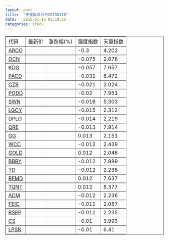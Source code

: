 ```yaml
---
layout: post
title:  "天量股票分析20150116"
date:   2015-01-16 01:19:15
categories: stock
---
```

<script type="text/javascript">
var stockList = []
stockList.push('gb_arco');
stockList.push('gb_ocn');
stockList.push('gb_kog');
stockList.push('gb_pacd');
stockList.push('gb_czr');
stockList.push('gb_podd');
stockList.push('gb_swn');
stockList.push('gb_lgcy');
stockList.push('gb_dplo');
stockList.push('gb_qre');
stockList.push('gb_gg');
stockList.push('gb_wcc');
stockList.push('gb_gold');
stockList.push('gb_bbry');
stockList.push('gb_td');
stockList.push('gb_rfmd');
stockList.push('gb_tqnt');
stockList.push('gb_acm');
stockList.push('gb_feic');
stockList.push('gb_rspp');
stockList.push('gb_cs');
stockList.push('gb_lpsn');
</script>

<table border="1">
 <tr>
  <td>代码</td>
  <td>最新价</td>
  <td>涨跌幅(%)</td>
 <td>强度指数</td>
 <td>天量指数</td>
</tr>
  <tr id="arco"><td><a href="http://stock.finance.sina.com.cn/usstock/quotes/ARCO.html" target="_blank">ARCO</a></td><td></td><td></td><td>-0.3</td><td>4.202</td></tr>
  <tr id="ocn"><td><a href="http://stock.finance.sina.com.cn/usstock/quotes/OCN.html" target="_blank">OCN</a></td><td></td><td></td><td>-0.075</td><td>2.678</td></tr>
  <tr id="kog"><td><a href="http://stock.finance.sina.com.cn/usstock/quotes/KOG.html" target="_blank">KOG</a></td><td></td><td></td><td>-0.057</td><td>7.657</td></tr>
  <tr id="pacd"><td><a href="http://stock.finance.sina.com.cn/usstock/quotes/PACD.html" target="_blank">PACD</a></td><td></td><td></td><td>-0.031</td><td>8.472</td></tr>
  <tr id="czr"><td><a href="http://stock.finance.sina.com.cn/usstock/quotes/CZR.html" target="_blank">CZR</a></td><td></td><td></td><td>-0.021</td><td>2.024</td></tr>
  <tr id="podd"><td><a href="http://stock.finance.sina.com.cn/usstock/quotes/PODD.html" target="_blank">PODD</a></td><td></td><td></td><td>-0.02</td><td>7.951</td></tr>
  <tr id="swn"><td><a href="http://stock.finance.sina.com.cn/usstock/quotes/SWN.html" target="_blank">SWN</a></td><td></td><td></td><td>-0.016</td><td>5.303</td></tr>
  <tr id="lgcy"><td><a href="http://stock.finance.sina.com.cn/usstock/quotes/LGCY.html" target="_blank">LGCY</a></td><td></td><td></td><td>-0.015</td><td>2.312</td></tr>
  <tr id="dplo"><td><a href="http://stock.finance.sina.com.cn/usstock/quotes/DPLO.html" target="_blank">DPLO</a></td><td></td><td></td><td>-0.014</td><td>2.219</td></tr>
  <tr id="qre"><td><a href="http://stock.finance.sina.com.cn/usstock/quotes/QRE.html" target="_blank">QRE</a></td><td></td><td></td><td>-0.013</td><td>7.914</td></tr>
  <tr id="gg"><td><a href="http://stock.finance.sina.com.cn/usstock/quotes/GG.html" target="_blank">GG</a></td><td></td><td></td><td>0.013</td><td>2.151</td></tr>
  <tr id="wcc"><td><a href="http://stock.finance.sina.com.cn/usstock/quotes/WCC.html" target="_blank">WCC</a></td><td></td><td></td><td>-0.012</td><td>2.439</td></tr>
  <tr id="gold"><td><a href="http://stock.finance.sina.com.cn/usstock/quotes/GOLD.html" target="_blank">GOLD</a></td><td></td><td></td><td>0.012</td><td>2.046</td></tr>
  <tr id="bbry"><td><a href="http://stock.finance.sina.com.cn/usstock/quotes/BBRY.html" target="_blank">BBRY</a></td><td></td><td></td><td>-0.012</td><td>7.989</td></tr>
  <tr id="td"><td><a href="http://stock.finance.sina.com.cn/usstock/quotes/TD.html" target="_blank">TD</a></td><td></td><td></td><td>-0.012</td><td>2.238</td></tr>
  <tr id="rfmd"><td><a href="http://stock.finance.sina.com.cn/usstock/quotes/RFMD.html" target="_blank">RFMD</a></td><td></td><td></td><td>0.012</td><td>7.637</td></tr>
  <tr id="tqnt"><td><a href="http://stock.finance.sina.com.cn/usstock/quotes/TQNT.html" target="_blank">TQNT</a></td><td></td><td></td><td>0.012</td><td>8.377</td></tr>
  <tr id="acm"><td><a href="http://stock.finance.sina.com.cn/usstock/quotes/ACM.html" target="_blank">ACM</a></td><td></td><td></td><td>-0.012</td><td>2.236</td></tr>
  <tr id="feic"><td><a href="http://stock.finance.sina.com.cn/usstock/quotes/FEIC.html" target="_blank">FEIC</a></td><td></td><td></td><td>-0.011</td><td>2.087</td></tr>
  <tr id="rspp"><td><a href="http://stock.finance.sina.com.cn/usstock/quotes/RSPP.html" target="_blank">RSPP</a></td><td></td><td></td><td>-0.011</td><td>2.235</td></tr>
  <tr id="cs"><td><a href="http://stock.finance.sina.com.cn/usstock/quotes/CS.html" target="_blank">CS</a></td><td></td><td></td><td>-0.01</td><td>3.993</td></tr>
  <tr id="lpsn"><td><a href="http://stock.finance.sina.com.cn/usstock/quotes/LPSN.html" target="_blank">LPSN</a></td><td></td><td></td><td>-0.01</td><td>6.41</td></tr>
</table>

